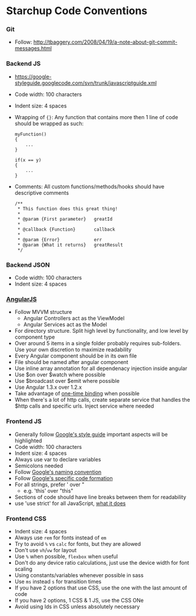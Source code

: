 Starchup Code Conventions
=========================

### Git

* Follow: http://tbaggery.com/2008/04/19/a-note-about-git-commit-messages.html  

### Backend JS

* https://google-styleguide.googlecode.com/svn/trunk/javascriptguide.xml
* Code width: 100 characters
* Indent size: 4 spaces

* Wrapping of `{}`: Any function that contains more then 1 line of code should be wrapped as such:
  ```
  myFunction()
  {
      ...
  }
  ```
  ```
  if(x == y)
  {
      ...
  }
  ```
  
* Comments: All custom functions/methods/hooks should have descriptive comments
  ```
  /**
   * This function does this great thing!
   *
   * @param {First parameter}   greatId
   *
   * @callback {Function}       callback
   *
   * @param {Error}             err
   * @param {What it returns}   greatResult
   */
   ```


### Backend JSON

* Code width: 100 characters
* Indent size: 4 spaces


### [AngularJS](https://github.com/mgechev/angularjs-style-guide)

* Follow MVVM structure
	* Angular Controllers act as the ViewModel
	* Angular Services act as the Model
* For directory structure. Split high level by functionality, and low level by component type
* Over around 5 items in a single folder probably requires sub-folders. Use your own discretion to maximize readability
* Every Angular component should be in its own file
* File should be named after angular component
* Use inline array annotation for all dependenacy injection inside angular
* Use $on over $watch where possible
* Use $broadcast over $emit where possible
* Use Angular 1.3.x over 1.2.x
* Take advantage of [one-time binding](https://code.angularjs.org/1.3.3/docs/guide/expression) when possible
* When there's a lot of http calls, create separate service that handles the $http calls and specific urls. Inject service where needed

### Frontend JS

* Generally follow [Google's style guide](https://google-styleguide.googlecode.com/svn/trunk/javascriptguide.xml) important aspects will be highlighted
* Code width: 100 characters
* Indent size: 4 spaces
* Always use var to declare variables
* Semicolons needed
* Follow [Google's naming convention](https://google-styleguide.googlecode.com/svn/trunk/javascriptguide.xml?showone=Naming#Naming)
* Follow [Google's specific code formation](https://google-styleguide.googlecode.com/svn/trunk/javascriptguide.xml?showone=Code_formatting#Code_formatting)
* For all strings, prefer ' over " 
	* e.g. 'this' over "this"
* Sections of code should have line breaks between them for readability
* use 'use strict' for all JavaScript, [what it does](https://developer.mozilla.org/en-US/docs/Web/JavaScript/Reference/Strict_mode)


### Frontend CSS

* Indent size: 4 spaces
* Always use `rem` for fonts instead of `em`
* Try to avoid `%` vs `calc` for fonts, but they are allowed
* Don't use `vh`/`vw` for layout
* Use `%` when possible, `flexbox` when useful 
* Don't do any device ratio calculations, just use the device width for font scaling
* Using constants/variables whenever possible in sass
* Use `ms` instead `s` for transition times
* If you have 2 options that use CSS, use the one with the last amount of code
* If you have 2 options, 1 CSS & 1 JS, use the CSS ONe
* Avoid using Ids in CSS unless absolutely necessary
